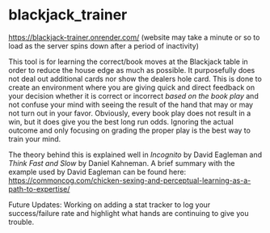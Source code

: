 # blackjack_trainer

https://blackjack-trainer.onrender.com/
(website may take a minute or so to load as the server spins down after a period of inactivity)

This tool is for learning the correct/book moves at the Blackjack table in order to reduce the house edge as much as possible. It purposefully does not deal out additional cards nor show the dealers hole card. This is done to create an environment where you are giving quick and direct feedback on your decision whether it is correct or incorrect *based on the book play* and not confuse your mind with seeing the result of the hand that may or may not turn out in your favor. Obviously, every book play does not result in a win, but it does give you the best long run odds. Ignoring the actual outcome and only focusing on grading the proper play is the best way to train your mind.

The theory behind this is explained well in *Incognito* by David Eagleman and *Think Fast and Slow* by Daniel Kahneman. A brief summary with the example used by David Eagleman can be found here: https://commoncog.com/chicken-sexing-and-perceptual-learning-as-a-path-to-expertise/

Future Updates:
Working on adding a stat tracker to log your success/failure rate and highlight what hands are continuing to give you trouble.